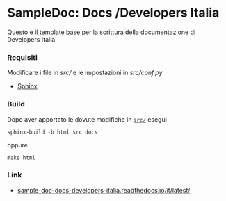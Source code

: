 SampleDoc: Docs /Developers Italia
==================================

Questo è il template base per la scrittura della documentazione di Developers Italia

### Requisiti

Modificare i file in *src/* e le impostazioni in *src/conf.py*

- [Sphinx](http://www.sphinx-doc.org/en/stable/)

### Build
Dopo aver apportato le dovute modifiche in [`src/`](./src) esegui

```
sphinx-build -b html src docs
```

oppure

```
make html
```

### Link
- [sample-doc-docs-developers-italia.readthedocs.io/it/latest/](https://sample-doc-docs-developers-italia.readthedocs.io/it/latest/)
